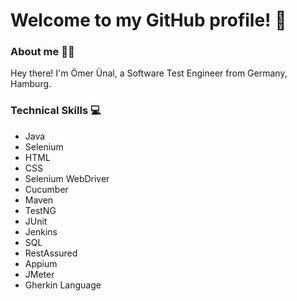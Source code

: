 # Welcome to my GitHub profile! 👋

### About me 👨‍💻
Hey there! I'm Ömer Ünal, a Software Test Engineer from Germany, Hamburg.

### Technical Skills 💻
- Java
- Selenium
- HTML
- CSS
- Selenium WebDriver
- Cucumber
- Maven
- TestNG
- JUnit
- Jenkins
- SQL
- RestAssured
- Appium
- JMeter
- Gherkin Language
<!-- ### Current projects 🗃️
- [Twitch Adblock](https://github.com/cleanlock/VideoAdBlockForTwitch)
### Buy me a coffee ☕
- [PayPal](https://paypal.me/unalomer) -->


<!--
**Unalomer22/Unalomer22** is a ✨ _special_ ✨ repository because its `README.md` (this file) appears on your GitHub profile.

Here are some ideas to get you started:

- 🔭 I’m currently working on ...
- 🌱 I’m currently learning ...
- 👯 I’m looking to collaborate on ...
- 🤔 I’m looking for help with ...
- 💬 Ask me about ...
- 📫 How to reach me: ...
- 😄 Pronouns: ...
- ⚡ Fun fact: ...
-->
